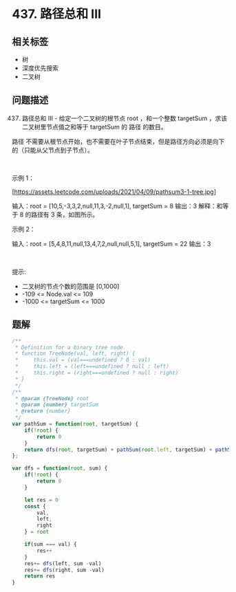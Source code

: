 
# 437. 路径总和 III

## 相关标签

- 树
- 深度优先搜索
- 二叉树

## 问题描述 

437. 路径总和 III - 给定一个二叉树的根节点 root ，和一个整数 targetSum ，求该二叉树里节点值之和等于 targetSum 的 路径 的数目。

路径 不需要从根节点开始，也不需要在叶子节点结束，但是路径方向必须是向下的（只能从父节点到子节点）。

 

示例 1：

[https://assets.leetcode.com/uploads/2021/04/09/pathsum3-1-tree.jpg]


输入：root = [10,5,-3,3,2,null,11,3,-2,null,1], targetSum = 8
输出：3
解释：和等于 8 的路径有 3 条，如图所示。


示例 2：


输入：root = [5,4,8,11,null,13,4,7,2,null,null,5,1], targetSum = 22
输出：3


 

提示:

 * 二叉树的节点个数的范围是 [0,1000]
 * -109 <= Node.val <= 109 
 * -1000 <= targetSum <= 1000 

## 题解


```ts
/**
 * Definition for a binary tree node.
 * function TreeNode(val, left, right) {
 *     this.val = (val===undefined ? 0 : val)
 *     this.left = (left===undefined ? null : left)
 *     this.right = (right===undefined ? null : right)
 * }
 */
/**
 * @param {TreeNode} root
 * @param {number} targetSum
 * @return {number}
 */
var pathSum = function(root, targetSum) {
    if(!root) {
        return 0
    }
    return dfs(root, targetSum) + pathSum(root.left, targetSum) + pathSum(root.right, targetSum)
};

var dfs = function(root, sum) {
    if(!root) {
        return 0
    }

    let res = 0
    const {
        val,
        left,
        right
    } = root

    if(sum === val) {
        res++
    }
    res+= dfs(left, sum -val)
    res+= dfs(right, sum -val)
    return res
}
````